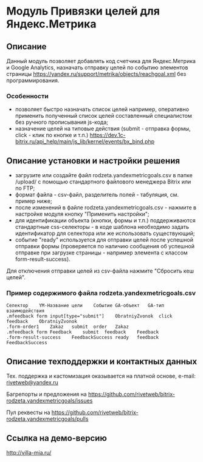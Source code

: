 ﻿
# Модуль Привязки целей для Яндекс.Метрика

## Описание

Данный модуль позволяет добавлять код счетчика для Яндекс.Метрика и Google Analytics, назначать отправку целей по событию элементов страницы https://yandex.ru/support/metrika/objects/reachgoal.xml без программирования.

### Особенности

- позволяет быстро назначать список целей например, оперативно применить полученный список целей составленный специалистом без ручного прописывания js-кода;
- назначение целей на типовые действия (submit - отправка формы, click - клик по кнопке и т.п.) https://dev.1c-bitrix.ru/api_help/main/js_lib/kernel/events/bx_bind.php

## Описание установки и настройки решения

- загрузите или создайте файл rodzeta.yandexmetricgoals.csv в папке /upload/ с помощью стандартного файлового менеджера Bitrix или по FTP;
- формат файла - csv-файл, разделитель полей - табуляция, см. пример ниже;
- после изменений в файле rodzeta.yandexmetricgoals.csv - нажмите в настройке модуля кнопку "Применить настройки";
- для идентификации объекта (кнопки, формы и т.п.) поддерживаются стандартные css-селекторы - в коде шаблона необходимо задать идентификатор для селектора или же использовать существующий;
- событие "ready" используется для отправки целей после успешной отправки формы (проверяется по наличию сообщения об успешной отправке при загрузке страницы - например элемента с классом form-result-success).

Для отключения отправки целей из csv-файла нажмите "Сбросить кеш целей".

### Пример содержимого файла rodzeta.yandexmetricgoals.csv

    Селектор    YM-Название цели    Событие GA-объект   GA-тип взаимодействия
    .mfeedback form input[type="submit"]    ObratniyZvonok  click   feedback    ObratniyZvonok
    .form-order1    Zakaz   submit  order   Zakaz
    .mfeedback form Feedback    submit  feedback    Feedback
    .form-result-success    FeedbackSuccess ready   feedback    FeedbackSuccess

## Описание техподдержки и контактных данных

Тех. поддержка и кастомизация оказывается на платной основе, e-mail: rivetweb@yandex.ru

Багрепорты и предложения на https://github.com/rivetweb/bitrix-rodzeta.yandexmetricgoals/issues

Пул реквесты на https://github.com/rivetweb/bitrix-rodzeta.yandexmetricgoals/pulls

## Ссылка на демо-версию

http://villa-mia.ru/
